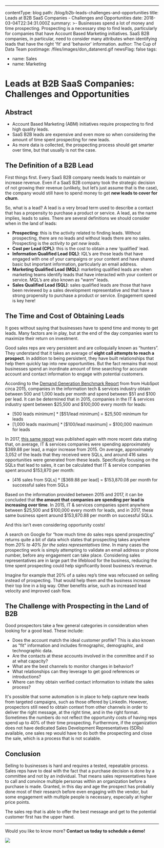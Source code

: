 ---
contentType: blog
path: /blog/b2b-leads-challenges-and-opportunities
title: Leads at B2B SaaS Companies - Challenges and Opportunities
date: 2018-03-04T22:34:31.000Z
summary: >-
  Businesses spend a lot of money and time prospecting. Prospecting is a
  necessary step to find leads, particularly for companies that have Account
  Based Marketing initiatives. SaaS B2B companies, in particular, need to
  consider many attributes when identifying leads that have the right 'fit' and
  'behavior' information.
author: The Cup of Data Team
postimage: /files/images/don_datanerd.gif
newsFlag: false
tags:
  - name: Sales
  - name: Marketing

# Leads at B2B SaaS Companies: Challenges and Opportunities

## Abstract

* Account Based Marketing (ABM) initiatives require prospecting to find high quality leads.
* SaaS B2B leads are expensive and even more so when considering the amount of time spent prospecting for new leads.
* As more data is collected, the prospecting process should get smarter over time, but that usually is not the case.

## The Definition of a B2B Lead

First things first. Every SaaS B2B company needs leads to maintain or increase revenue. Even if a SaaS B2B company took the strategic decision of not growing their revenue (unlikely, but let’s just assume that is the case), the company would still have to spend money to get **new leads to cover for churn**.

So, what is a lead? A lead is a very broad term used to describe a contact that has a propensity to purchase a product or service. A lead, as the name implies, leads to sales. There are several definitions we should consider when in the land of leads:

* **Prospecting**: this is the activity related to finding leads. Without prospecting, there are no leads and without leads there are no sales. Prospecting is the *activity to get new leads*.
* **Cost per Lead (CPL)**: this is the cost to obtain a new ‘qualified’ lead.
* **Information Qualified Lead (IQL)**: IQL’s are those leads that have engaged with one of your campaigns or your content and have shared basic but important information, particularly an email address.
* **Marketing Qualified Lead (MQL)**: marketing qualified leads are when marketing teams identify leads that have interacted with your content or service. MQL’s are also known as “warm” leads.
* **Sales Qualified Lead (SQL)**: sales qualified leads are those that have been reviewed by a sales development representative and that have a strong propensity to purchase a product or service. Engagement speed is key here!

## The Time and Cost of Obtaining Leads

It goes without saying that businesses have to spend time and money to get leads. Many factors are in play, but at the end of the day companies want to maximize their return on investment.

Good sales reps are very persistent and are colloquially known as “hunters”. They understand that it takes an average of **eight call attempts to reach a prospect**. In addition to being persistent, they have built relationships that help them quickly tap into new opportunities. But the fact remains that most businesses spend an inordinate amount of time searching for accurate account and contact information to engage with potential customers.

According to the [Demand Generation Benchmark Report](https://cdn2.hubspot.net/hub/53/file-2325837932-pdf/Corporate_Content/Demand-Gen-Benchmarks-Report-Final.pdf) from from HubSpot circa 2015, companies in the information tech & services industry obtain between 500 and 1,000 leads per month and spend between $51 and $100 per lead. It can be determined that in 2015, companies in the IT & services industry spent between $25,500 and $100,000 every month for leads:

* \[500 leads minimum] * \[$51/lead minimum] = $25,500 minimum for leads
* \[1,000 leads maximum] * \[$100/lead maximum] = $100,000 maximum for leads

In 2017, [this same report](https://cdn2.hubspot.net/hubfs/53/2017%20Demand%20Generation%20Benchmark%20Report.pdf) was published again with more recent data stating that, on average, IT & services companies were spending approximately $369.88 per lead, a major increase from 2015. On average, approximately 3,052 of the leads that they received were SQLs, and around 416 sales opportunities were generated from these leads. Specifically focusing on the SQLs that lead to sales, it can be calculated that IT & service companies spent around $153,870 per month:

* \[416 sales from SQLs] * \[$369.88 per lead] = $153,870.08 per month for successful sales from SQLs

Based on the information provided between 2015 and 2017, it can be concluded that **the amount that companies are spending per lead is increasing over time**. In 2015, IT & services companies spent anywhere between $25,500 and $100,000 every month for leads, and in 2017, these same business spent around $153,870.88 per month on successful SQLs.

And this isn’t even considering opportunity costs!

A search on Google for “how much time do sales reps spend prospecting” returns quite a bit of data which states that prospecting takes anywhere from *20% to 40% for the sales representatives time*. In many cases the prospecting work is simply attempting to validate an email address or phone number, before any engagement can take place. Considering sales representatives are in large part the lifeblood for the business, reducing the time spent prospecting could help significantly boost business’s revenue.

Imagine for example that 20% of a sales rep’s time was refocused on selling instead of prospecting. That would help them and the business increase their top line in a big way. Other benefits arise, such as increased lead velocity and improved cash flow.

## The Challenge with Prospecting in the Land of B2B

Good prospectors take a few general categories in consideration when looking for a good lead. These include:

- Does the account match the ideal customer profile? This is also known as "fit" information and includes firmographic, demographic, and technographic data.
- Are the contacts at these accounts involved in the committee and if so at what capacity?
- What are the best channels to monitor changes in behavior?
- What relationships can they leverage to get good references or introductions?
- Where can they obtain verified contact information to initiate the sales process?

It's possible that some automation is in place to help capture new leads from targeted campaigns, such as those offered by LinkedIn. However, prospectors still need to obtain context from other channels in order to deliver the right message, at the right time, and in the right format. Sometimes the numbers do not reflect the opportunity costs of having reps spend up to 40% of their time prospecting. Furthermore, if the organization does not have dedicated Sales Development Representatives (SDRs) available, one sales rep would have to do both the prospecting and close the sale, which is a process that is not scalable.

## Conclusion

Selling to businesses is hard and requires a tested, repeatable process. Sales reps have to deal with the fact that a purchase decision is done by a committee and not by an individual. That means sales representatives have to call and convince multiple personas within an organization before a purchase is made. Granted, in this day and age the prospect has probably done most of their research before even engaging with the vendor, but some engagement with multiple people is necessary, especially at higher price points.

The sales rep that is able to offer the best message and get to the potential customer first has the upper hand.

- - -

Would you like to know more? **Contact us today to schedule a demo!**


[![](/files/images/button_schedule-a-demo.png)](https://www.cupofdata.com/onboard?utm_source=blog&utm_medium=cta&utm_campaign=demo)

